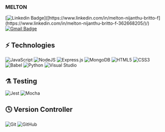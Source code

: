 ### MELTON

[![Linkedin Badge](https://img.shields.io/badge/-Melton_Nijanthu_Britto_F-blue?style=flat-square&logo=Linkedin&logoColor=white&link=[https://www.linkedin.com/in/melton-nijanthu-britto-f](https://www.linkedin.com/in/melton-nijanthu-britto-f-362668205/)/)]([https://www.linkedin.com/in/melton-nijanthu-britto-f](https://www.linkedin.com/in/melton-nijanthu-britto-f-362668205/)/)
[![Gmail Badge](https://img.shields.io/badge/-meltonmeni619@gmail.com-c14438?style=flat-square&logo=Gmail&logoColor=white&link=mailto:meltonmeni619@gmail.com)](mailto:meltonmeni619@gmail.com)

## ⚡ Technologies

![JavaScript](https://img.shields.io/badge/javascript-%23323330.svg?style=for-the-badge&logo=javascript&logoColor=%23F7DF1E)
![NodeJS](https://img.shields.io/badge/node.js-6DA55F?style=for-the-badge&logo=node.js&logoColor=white)
![Express.js](https://img.shields.io/badge/express.js-%23404d59.svg?style=for-the-badge&logo=express&logoColor=%2361DAFB)
![MongoDB](https://img.shields.io/badge/MongoDB-%234ea94b.svg?style=for-the-badge&logo=mongodb&logoColor=white)
![HTML5](https://img.shields.io/badge/html5-%23E34F26.svg?style=for-the-badge&logo=html5&logoColor=white)
![CSS3](https://img.shields.io/badge/css3-%231572B6.svg?style=for-the-badge&logo=css3&logoColor=white)
![Babel](https://img.shields.io/badge/Babel-F9DC3e?style=for-the-badge&logo=babel&logoColor=black)
![Python](https://img.shields.io/badge/python-3670A0?style=for-the-badge&logo=python&logoColor=ffdd54)
![Visual Studio](https://img.shields.io/badge/Visual%20Studio-5C2D91.svg?style=for-the-badge&logo=visual-studio&logoColor=white)

## ⚗️ Testing

![Jest](https://img.shields.io/badge/-jest-%23C21325?style=for-the-badge&logo=jest&logoColor=white)
![Mocha](https://img.shields.io/badge/-mocha-%238D6748?style=for-the-badge&logo=mocha&logoColor=white)

## 🕓 Version Controller

![Git](https://img.shields.io/badge/git-%23F05033.svg?style=for-the-badge&logo=git&logoColor=white)
![GitHub](https://img.shields.io/badge/github-%23121011.svg?style=for-the-badge&logo=github&logoColor=white)

<!-- ![Github Stats](https://github-readme-stats.vercel.app/api?username=ludehsar&count_private=true&show_icons=true&include_all_commits=true) -->
<!-- ![Top Langs](https://github-readme-stats.vercel.app/api/top-langs/?username=ludehsar&hide=TeX&layout=compact) -->

<!-- ![Visitor Badge](https://visitor-badge.laobi.icu/badge?page_id=ludehsar.ludehsar) -->

<!--- 🌱 Node JS Developer
- 🔭 I’m currently working on Sparkout Tech Solutions-->
<!--
**Melton-F/Melton-F** is a ✨ _special_ ✨ repository because its `README.md` (this file) appears on your GitHub profile.

Here are some ideas to get you started:

- 🔭 I’m currently working on ...
- 🌱 I’m currently learning ...
- 👯 I’m looking to collaborate on ...
- 🤔 I’m looking for help with ...
- 💬 Ask me about ...
- 📫 How to reach me: ...
- 😄 Pronouns: ...
- ⚡ Fun fact: ...
-->
